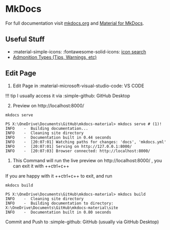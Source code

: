
# MkDocs

For full documentation visit [mkdocs.org](https://www.mkdocs.org) and [Material for MkDocs](https://squidfunk.github.io/mkdocs-material/getting-started/).

## Useful Stuff
* :material-simple-icons: :fontawesome-solid-icons: [icon search](https://squidfunk.github.io/mkdocs-material/reference/icons-emojis/)
* [Admonition Types (Tips, Warnings, etc)](https://squidfunk.github.io/mkdocs-material/reference/admonitions/#supported-types)


## Edit Page

1. Edit Page in :material-microsoft-visual-studio-code: VS CODE

!!! tip
    I usually access it via :simple-github: GitHub Desktop



2. Preview on http://localhost:8000/

```title="Command"
mkdocs serve
```

```shell title="Expected Output" hl_lines="1"
PS X:\OneDrive\Documents\GitHub\mkdocs-material> mkdocs serve # (1)!
INFO    -  Building documentation...
INFO    -  Cleaning site directory
INFO    -  Documentation built in 0.44 seconds
INFO    -  [20:07:01] Watching paths for changes: 'docs', 'mkdocs.yml'
INFO    -  [20:07:01] Serving on http://127.0.0.1:8000/
INFO    -  [20:07:03] Browser connected: http://localhost:8000/
```

1.  This Command will run the live preview on http://localhost:8000/ , you can exit it with ++ctrl+c++ 

If you are happy with it ++ctrl+c++ to exit, and run
```title="Command"
mkdocs build
```

```title="Expected Output" hl_lines="1"
PS X:\OneDrive\Documents\GitHub\mkdocs-material> mkdocs build
INFO    -  Cleaning site directory
INFO    -  Building documentation to directory: X:\OneDrive\Documents\GitHub\mkdocs-material\site
INFO    -  Documentation built in 0.80 seconds
```

Commit and Push to :simple-github: GitHub (usually via GitHub Desktop)

